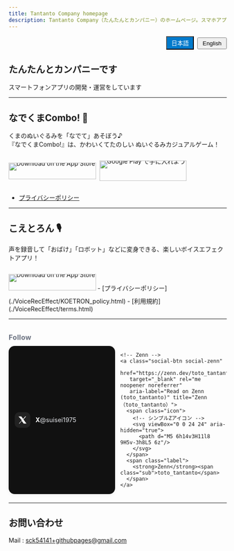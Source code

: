 ```yaml
---
title: Tantanto Company homepage
description: Tantanto Company（たんたんとカンパニー）のホームページ。スマホアプリなどを作っています。
---
```


<div style="text-align:right; margin:1em 0;">
  <button id="btn-ja" class="active">日本語</button>
  <button id="btn-en">English</button>
</div>

<section id="lang-ja" class="lang-section active" markdown="1">

# たんたんとカンパニーです
スマートフォンアプリの開発・運営をしています

---

## なでくまCombo! 🧸
くまのぬいぐるみを「なでて」あそぼう♪  
『なでくまCombo!』は、かわいくてたのしい ぬいぐるみカジュアルゲーム！

<p class="store-badges">
  <a class="badge-appstore" href="https://apps.apple.com/us/app/pat-the-bear/id6747101851">
    <img src="https://developer.apple.com/assets/elements/badges/download-on-the-app-store.svg"
         alt="Download on the App Store">
  </a>
  <a class="badge-googleplay" href="https://play.google.com/store/apps/details?id=com.toto.NadekumaCombo">
    <img src="https://play.google.com/intl/ja/badges/static/images/badges/ja_badge_web_generic.png"
         alt="Google Play で手に入れよう">
  </a>
</p>

- [プライバシーポリシー](./nadekuma_policy.html)

---

## こえとろん 🎙️
声を録音して「おばけ」「ロボット」などに変身できる、楽しいボイスエフェクトアプリ！

<p class="store-badges">
  <a class="badge-appstore" href="https://apps.apple.com/us/app/koetron/id6751819556">
    <img src="https://developer.apple.com/assets/elements/badges/download-on-the-app-store.svg"
         alt="Download on the App Store">
  </a>
</p>
- [プライバシーポリシー](./VoiceRecEffect/KOETRON_policy.html)  
- [利用規約](./VoiceRecEffect/terms.html)

---

<section class="social-section" aria-label="Social links">
  <h3 class="social-title">Follow</h3>
  <div class="social-row">
    <!-- X -->
    <a class="social-btn social-x"
       href="https://x.com/suisei1975"
       target="_blank" rel="me noopener noreferrer"
       aria-label="Follow on X (@suisei1975)" title="X（@suisei1975）">
      <span class="icon">
        <!-- X logo (SVG) -->
        <svg viewBox="0 0 24 24" aria-hidden="true">
          <path d="M18.9 3H21l-6.7 7.6L22 21h-7l-5-6.8L4.5 21H3l7.2-8.4L2 3h7l4.6 6.3L18.9 3z"/>
        </svg>
      </span>
      <span class="label">
        <strong>X</strong><span class="sub">@suisei1975</span>
      </span>
    </a>

    <!-- Zenn -->
    <a class="social-btn social-zenn"
       href="https://zenn.dev/toto_tantanto"
       target="_blank" rel="me noopener noreferrer"
       aria-label="Read on Zenn (toto_tantanto)" title="Zenn（toto_tantanto）">
      <span class="icon">
        <!-- シンプルZアイコン -->
        <svg viewBox="0 0 24 24" aria-hidden="true">
          <path d="M5 6h14v3H11l8 9H5v-3h8L5 6z"/>
        </svg>
      </span>
      <span class="label">
        <strong>Zenn</strong><span class="sub">toto_tantanto</span>
      </span>
    </a>
  </div>
</section>


---

## お問い合わせ
Mail : sck54141+githubpages@gmail.com

</section>

<section id="lang-en" class="lang-section" markdown="1">

# Tantanto Company
We create smartphone apps and games.

---

## Pat the Bear! 🧸
Let’s play by “petting” the teddy bears!  
**Pat the Bear!** is a cute and fun casual game with adorable stuffed animals.

<p class="store-badges">
  <a class="badge-appstore" href="https://apps.apple.com/us/app/pat-the-bear/id6747101851">
    <img src="https://developer.apple.com/assets/elements/badges/download-on-the-app-store.svg"
         alt="Download on the App Store">
  </a>
  <a class="badge-googleplay" href="https://play.google.com/store/apps/details?id=com.toto.NadekumaCombo">
    <img src="https://play.google.com/intl/en_us/badges/static/images/badges/en_badge_web_generic.png"
         alt="Get it on Google Play">
  </a>
</p>

- [Privacy Policy](./nadekuma_policy.html)

---

## Koetron 🎙️
Record your voice and transform it instantly with fun effects like “Ghost” or “Robot”!
<p class="store-badges">
  <a class="badge-appstore" href="https://apps.apple.com/us/app/koetron/id6751819556">
    <img src="https://developer.apple.com/assets/elements/badges/download-on-the-app-store.svg"
         alt="Download on the App Store">
  </a>
</p>
- [Privacy Policy](./VoiceRecEffect/KOETRON_policy.html)  
- [Terms of Service](./VoiceRecEffect/terms.html)

---

X : <a href="https://x.com/suisei1975">https://x.com/suisei1975</a><br>
Zenn : <a href="https://zenn.dev/toto_tantanto">https://zenn.dev/toto_tantanto</a>

---

## Contact
Mail : sck54141+githubpages@gmail.com

</section>

<script>
const btnJa = document.getElementById('btn-ja');
const btnEn = document.getElementById('btn-en');
const secJa = document.getElementById('lang-ja');
const secEn = document.getElementById('lang-en');

function applyLang(lang) {
  const isJa = lang === 'ja';
  secJa.classList.toggle('active', isJa);
  secEn.classList.toggle('active', !isJa);
  btnJa.classList.toggle('active', isJa);
  btnEn.classList.toggle('active', !isJa);
  document.documentElement.setAttribute('lang', isJa ? 'ja' : 'en');
  try { localStorage.setItem('siteLang', lang); } catch(e) {}
}

btnJa.addEventListener('click', () => applyLang('ja'));
btnEn.addEventListener('click', () => applyLang('en'));

(function initLang(){
  try {
    const saved = localStorage.getItem('siteLang');
    if(saved){ return applyLang(saved); }
  } catch(e){}
  const nav = (navigator.language||'ja').toLowerCase();
  applyLang(nav.startsWith('ja') ? 'ja' : 'en');
})();
</script>

<style>
.lang-section{display:none;}
.lang-section.active{display:block;}
button{padding:4px 10px; margin-left:4px;}
button.active{background:#007acc;color:#fff;}

/* バッジ共通レイアウト */
.store-badges {
  display: inline-flex;
  gap: 8px;
  align-items: center;
  line-height: 0;
}
.store-badges .badge-appstore {
  display: inline-flex;
  height: 38px;   /* ← App Storeバッジの高さを調整 */
}
.store-badges .badge-googleplay {
  display: inline-flex;
  height: 47px;   /* ← Google Playバッジの高さを調整 */
}
.store-badges .badge-appstore img,
.store-badges .badge-googleplay img {
  height: 100% !important;
  width: auto;
  display: block;
}
  /* ============ Social Buttons ============ */
:root{
  --card-bg: #fff;
  --card-fg: #111;
  --muted: #6b7280;
  --ring: #60a5fa;
  --x-bg: #111;
  --x-fg: #fff;
  --z-bg: #155e75; /* 青緑系 */
  --z-fg: #fff;
}
@media (prefers-color-scheme: dark){
  :root{
    --card-bg: #111418;
    --card-fg: #e5e7eb;
    --muted: #9ca3af;
    --ring: #60a5fa;
    --x-bg: #0f1114;
    --x-fg: #e5e7eb;
    --z-bg: #0b3d46;
    --z-fg: #e5e7eb;
  }
}

.social-section{
  margin: 32px 0 20px;
}
.social-title{
  margin: 0 0 10px;
  font-size: 1rem;
  font-weight: 700;
  color: var(--muted);
  letter-spacing: .02em;
}
.social-row{
  display: grid;
  grid-template-columns: repeat(auto-fit, minmax(240px,1fr));
  gap: 12px;
}

.social-btn{
  display: flex;
  align-items: center;
  gap: 12px;
  padding: 12px 14px;
  border-radius: 14px;
  text-decoration: none;
  position: relative;
  overflow: clip;
  transition: transform .15s ease, box-shadow .2s ease, background-color .2s ease;
  box-shadow: 0 2px 10px rgba(0,0,0,.06);
  outline: none;
}
.social-btn:focus-visible{
  box-shadow: 0 0 0 3px var(--ring);
}

.social-btn .icon{
  flex: 0 0 36px;
  width: 36px; height: 36px;
  display: grid; place-items: center;
  border-radius: 10px;
  background: rgba(255,255,255,.12);
}
.social-btn .icon svg{
  width: 22px; height: 22px;
  fill: currentColor;
}

/* 文字を読みやすくする調整 */
.social-btn .label {
  color: #fff;              /* 常に明るい文字 */
  font-weight: 600;         /* 少し太め */
}

.social-btn .label .sub {
  font-size: 0.9rem;
  color: #e5e7eb;           /* 薄いグレーに固定 */
  font-weight: 400;
}
.social-btn strong{ font-weight: 700; }

/* Brand variants */
.social-x{
  background: var(--x-bg);
  color: var(--x-fg);
}
.social-x .icon{
  background: #222;
  color: var(--x-fg);
}

.social-zenn{
  background: var(--z-bg);
  color: var(--z-fg);
}
.social-zenn .icon{
  background: rgba(0,0,0,.12);
  color: var(--z-fg);
}

/* Hover / active */
@media (hover:hover){
  .social-btn:hover{ transform: translateY(-2px); box-shadow: 0 6px 18px rgba(0,0,0,.15); }
}
.social-btn:active{ transform: translateY(0); box-shadow: 0 2px 10px rgba(0,0,0,.08); }

/* 小さめ画面での余白 */
@media (max-width: 420px){
  .social-row{ grid-template-columns: 1fr; }
}

</style>

